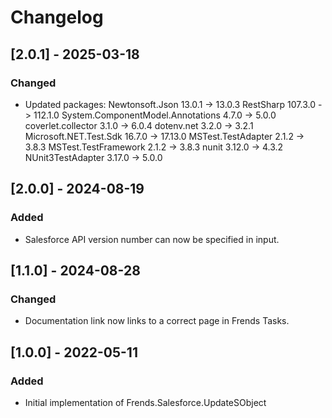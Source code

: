 # Changelog

## [2.0.1] - 2025-03-18
### Changed
- Updated packages:
  Newtonsoft.Json                    13.0.1  -> 13.0.3
  RestSharp                          107.3.0 -> 112.1.0
  System.ComponentModel.Annotations  4.7.0   -> 5.0.0
  coverlet.collector                 3.1.0   -> 6.0.4
  dotenv.net                         3.2.0   -> 3.2.1
  Microsoft.NET.Test.Sdk             16.7.0  -> 17.13.0
  MSTest.TestAdapter                 2.1.2   -> 3.8.3
  MSTest.TestFramework               2.1.2   -> 3.8.3
  nunit                              3.12.0  -> 4.3.2
  NUnit3TestAdapter                  3.17.0  -> 5.0.0


## [2.0.0] - 2024-08-19
### Added
- Salesforce API version number can now be specified in input.

## [1.1.0] - 2024-08-28
### Changed
- Documentation link now links to a correct page in Frends Tasks.

## [1.0.0] - 2022-05-11
### Added
- Initial implementation of Frends.Salesforce.UpdateSObject

